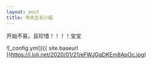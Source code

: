 ```yaml
---
layout: post
title: 陈先生石小姐
---
```


开始不易，且珍惜！！！！宝宝

![_config.yml]({{ site.baseurl }}https://i.loli.net/2020/01/21/eFWJGqDKEm8ApOc.jpg)
